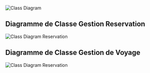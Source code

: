 ![Class Diagram](https://i.ibb.co/PjfyHmq/classe.png)  


## Diagramme de Classe Gestion Reservation

![Class Diagram Reservation](https://i.ibb.co/F8gvYgT/class-diagram-Gestion-Reservation.jpg)

## Diagramme de Classe Gestion de Voyage

![Class Diagram Reservation](https://i.ibb.co/NWTrCMz/class-diagram-Gestion-Voyage.jpg)
